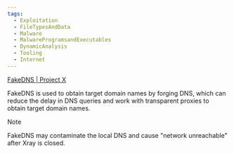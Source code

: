 ```yaml
---
tags:
  - Exploitation
  - FileTypesAndData
  - Malware
  - MalwareProgramsandExecutables
  - DynamicAnalysis
  - Tooling
  - Internet
---
```


[FakeDNS | Project X](https://xtls.github.io/en/config/fakedns.html)

FakeDNS is used to obtain target domain names by forging DNS, which can reduce the delay in DNS queries and work with transparent proxies to obtain target domain names.

> [!NOTE]
> FakeDNS may contaminate the local DNS and cause "network unreachable" after Xray is closed.